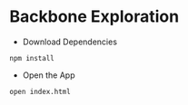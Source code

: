 # Backbone Exploration

* Download Dependencies
```
npm install
```

* Open the App
```
open index.html
```